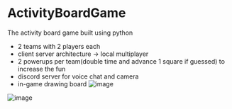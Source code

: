 # ActivityBoardGame
The activity board game built using python
- 2 teams with 2 players each
- client server architecture -> local multiplayer
- 2 powerups per team(double time and advance 1 square if guessed) to increase the fun
- discord server for voice chat and camera
- in-game drawing board
![image](https://user-images.githubusercontent.com/47211657/115012149-252fe900-9eb8-11eb-86a6-634d0bb070df.png)

![image](https://user-images.githubusercontent.com/47211657/115012872-00884100-9eb9-11eb-88fe-b21ed71b48f5.png)
